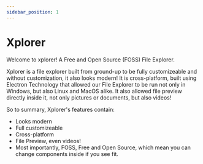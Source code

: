 ```yaml
---
sidebar_position: 1
---
```


# Xplorer

Welcome to xplorer! A Free and Open Source (FOSS) File Explorer.

Xplorer is a file explorer built from ground-up to be fully customizeable and without customization, it also looks modern! 
It is cross-platform, built using Electron Technology that allowed our File Explorer to be run not only in Windows, but also Linux and MacOS alike. 
It also allowed file preview directly inside it, not only pictures or documents, but also videos!

So to summary, Xplorer's features contain:
- Looks modern
- Full customizeable
- Cross-platform
- File Preview, even videos!
- Most importantly, FOSS, Free and Open Source, which mean you can change components inside if you see fit.
